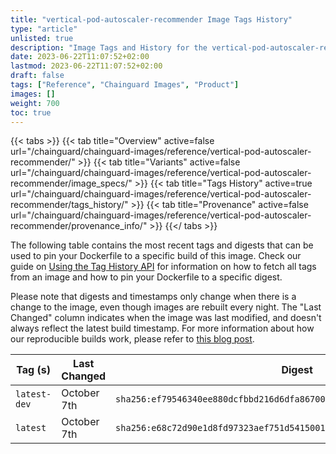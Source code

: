 ```yaml
---
title: "vertical-pod-autoscaler-recommender Image Tags History"
type: "article"
unlisted: true
description: "Image Tags and History for the vertical-pod-autoscaler-recommender Chainguard Image"
date: 2023-06-22T11:07:52+02:00
lastmod: 2023-06-22T11:07:52+02:00
draft: false
tags: ["Reference", "Chainguard Images", "Product"]
images: []
weight: 700
toc: true
---
```


{{< tabs >}}
{{< tab title="Overview" active=false url="/chainguard/chainguard-images/reference/vertical-pod-autoscaler-recommender/" >}}
{{< tab title="Variants" active=false url="/chainguard/chainguard-images/reference/vertical-pod-autoscaler-recommender/image_specs/" >}}
{{< tab title="Tags History" active=true url="/chainguard/chainguard-images/reference/vertical-pod-autoscaler-recommender/tags_history/" >}}
{{< tab title="Provenance" active=false url="/chainguard/chainguard-images/reference/vertical-pod-autoscaler-recommender/provenance_info/" >}}
{{</ tabs >}}

The following table contains the most recent tags and digests that can be used to pin your Dockerfile to a specific build of this image. Check our guide on [Using the Tag History API](/chainguard/chainguard-images/using-the-tag-history-api/) for information on how to fetch all tags from an image and how to pin your Dockerfile to a specific digest.

Please note that digests and timestamps only change when there is a change to the image, even though images are rebuilt every night. The "Last Changed" column indicates when the image was last modified, and doesn't always reflect the latest build timestamp. For more information about how our reproducible builds work, please refer to [this blog post](https://www.chainguard.dev/unchained/reproducing-chainguards-reproducible-image-builds).

| Tag (s)       | Last Changed | Digest                                                                    |
|---------------|--------------|---------------------------------------------------------------------------|
|  `latest-dev` | October 7th  | `sha256:ef79546340ee880dcfbbd216d6dfa86700aba091c38d85442c7a43d12466a38e` |
|  `latest`     | October 7th  | `sha256:e68c72d90e1d8fd97323aef751d541500165625b71f84d99170eb37d4b312266` |

